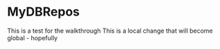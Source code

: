 # MyDBRepos
This is a test for the walkthrough
This is a local change that will become global - hopefully